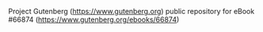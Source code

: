 Project Gutenberg (https://www.gutenberg.org) public repository for
eBook #66874 (https://www.gutenberg.org/ebooks/66874)

